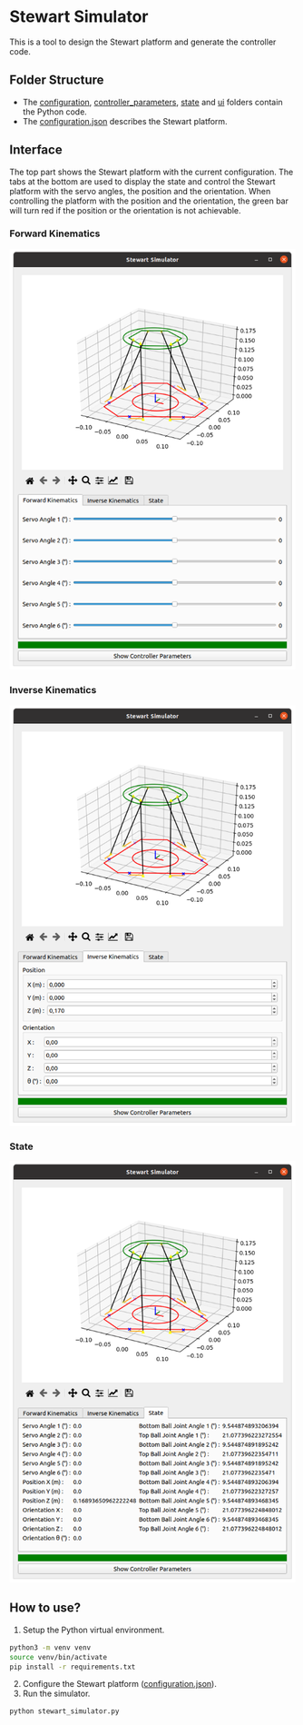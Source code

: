 # Stewart Simulator
This is a tool to design the Stewart platform and generate the controller code.

## Folder Structure
- The [configuration](configuration), [controller_parameters](controller_parameters), [state](state) and [ui](ui) folders contain the Python code.
- The [configuration.json](configuration.json) describes the Stewart platform.

## Interface
The top part shows the Stewart platform with the current configuration. The tabs at the bottom are used to display the state and control the Stewart platform with the servo angles, the position and the orientation.
When controlling the platform with the position and the orientation, the green bar will turn red if the position or the orientation is not achievable.

### Forward Kinematics
![Forward Kinematics](images/forward%20kinematics.png)

### Inverse Kinematics
![Inverse Kinematics](images/inverse%20kinematics.png)

### State
![State](images/state.png)

## How to use?
1. Setup the Python virtual environment.
```bash
python3 -m venv venv
source venv/bin/activate
pip install -r requirements.txt
```

2. Configure the Stewart platform ([configuration.json](configuration.json)).
3. Run the simulator.
```bash
python stewart_simulator.py
```
